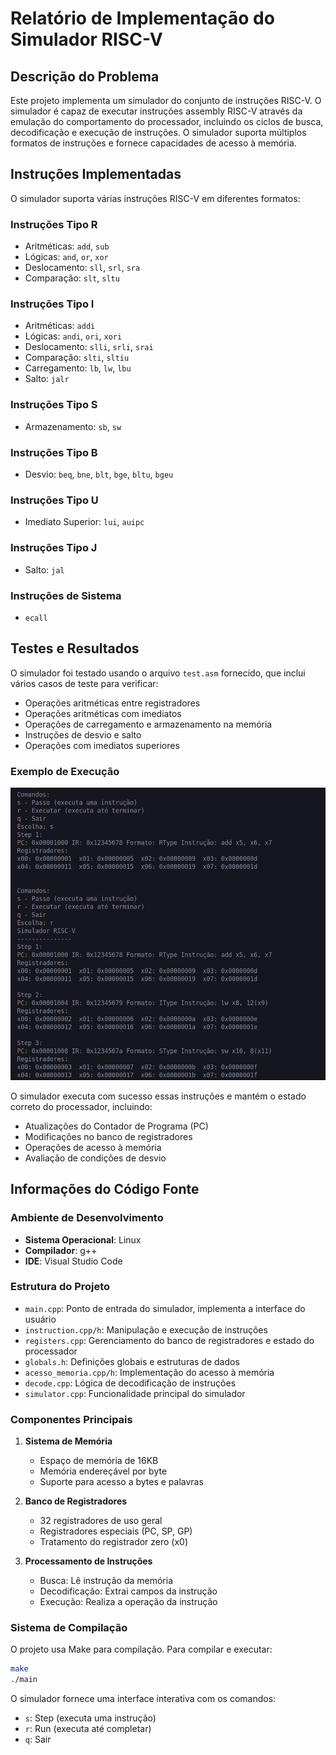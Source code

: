 # Relatório de Implementação do Simulador RISC-V

## Descrição do Problema
Este projeto implementa um simulador do conjunto de instruções RISC-V. O simulador é capaz de executar instruções assembly RISC-V através da emulação do comportamento do processador, incluindo os ciclos de busca, decodificação e execução de instruções. O simulador suporta múltiplos formatos de instruções e fornece capacidades de acesso à memória.

## Instruções Implementadas
O simulador suporta várias instruções RISC-V em diferentes formatos:

### Instruções Tipo R
- Aritméticas: `add`, `sub`
- Lógicas: `and`, `or`, `xor`
- Deslocamento: `sll`, `srl`, `sra`
- Comparação: `slt`, `sltu`

### Instruções Tipo I
- Aritméticas: `addi`
- Lógicas: `andi`, `ori`, `xori`
- Deslocamento: `slli`, `srli`, `srai`
- Comparação: `slti`, `sltiu`
- Carregamento: `lb`, `lw`, `lbu`
- Salto: `jalr`

### Instruções Tipo S
- Armazenamento: `sb`, `sw`

### Instruções Tipo B
- Desvio: `beq`, `bne`, `blt`, `bge`, `bltu`, `bgeu`

### Instruções Tipo U
- Imediato Superior: `lui`, `auipc`

### Instruções Tipo J
- Salto: `jal`

### Instruções de Sistema
- `ecall`

## Testes e Resultados
O simulador foi testado usando o arquivo `test.asm` fornecido, que inclui vários casos de teste para verificar:
- Operações aritméticas entre registradores
- Operações aritméticas com imediatos
- Operações de carregamento e armazenamento na memória
- Instruções de desvio e salto
- Operações com imediatos superiores

### Exemplo de Execução
![Exemplo de execução do simulador](sim_ex.png)

O simulador executa com sucesso essas instruções e mantém o estado correto do processador, incluindo:
- Atualizações do Contador de Programa (PC)
- Modificações no banco de registradores
- Operações de acesso à memória
- Avaliação de condições de desvio

## Informações do Código Fonte

### Ambiente de Desenvolvimento
- **Sistema Operacional**: Linux
- **Compilador**: g++
- **IDE**: Visual Studio Code

### Estrutura do Projeto
- `main.cpp`: Ponto de entrada do simulador, implementa a interface do usuário
- `instruction.cpp/h`: Manipulação e execução de instruções
- `registers.cpp`: Gerenciamento do banco de registradores e estado do processador
- `globals.h`: Definições globais e estruturas de dados
- `acesso_memoria.cpp/h`: Implementação do acesso à memória
- `decode.cpp`: Lógica de decodificação de instruções
- `simulator.cpp`: Funcionalidade principal do simulador

### Componentes Principais
1. **Sistema de Memória**
   - Espaço de memória de 16KB
   - Memória endereçável por byte
   - Suporte para acesso a bytes e palavras

2. **Banco de Registradores**
   - 32 registradores de uso geral
   - Registradores especiais (PC, SP, GP)
   - Tratamento do registrador zero (x0)

3. **Processamento de Instruções**
   - Busca: Lê instrução da memória
   - Decodificação: Extrai campos da instrução
   - Execução: Realiza a operação da instrução

### Sistema de Compilação
O projeto usa Make para compilação. Para compilar e executar:

```bash
make
./main
```

O simulador fornece uma interface interativa com os comandos:
- `s`: Step (executa uma instrução)
- `r`: Run (executa até completar)
- `q`: Sair
